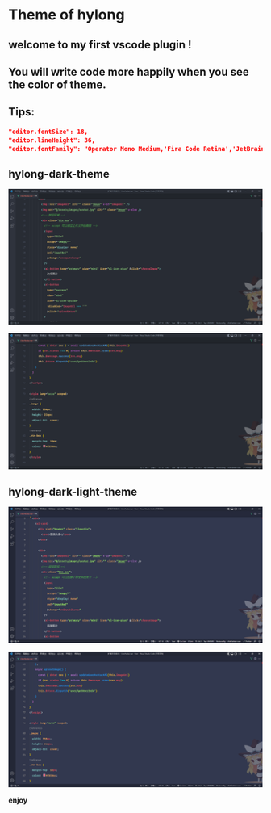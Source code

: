 # Theme of hylong

## welcome to my first vscode plugin !

## You will write code more happily when you see the color of theme.

## Tips:

```json
"editor.fontSize": 18,
"editor.lineHeight": 36,
"editor.fontFamily": "Operator Mono Medium,'Fira Code Retina','JetBrains Mono'",
```

## hylong-dark-theme

![](./images/dark_01.png)

![](./images/dark_02.png)

## hylong-dark-light-theme

![](./images/light_01.png)

![](./images/light_02.png)

**enjoy**
